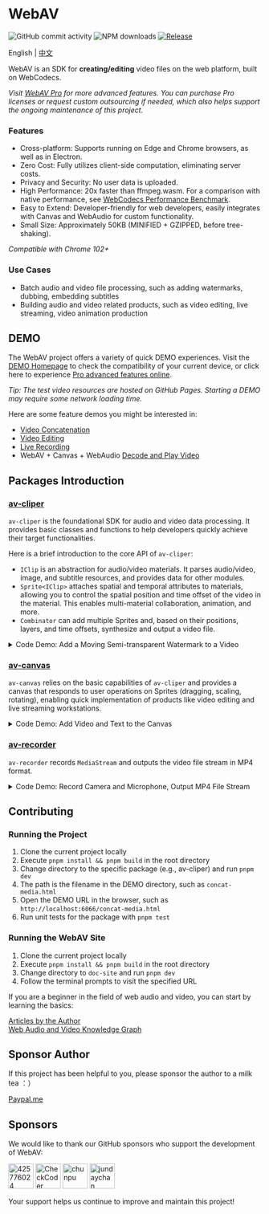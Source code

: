 # WebAV

![GitHub commit activity](https://img.shields.io/github/commit-activity/m/WebAV-Tech/WebAV)
![NPM downloads](https://img.shields.io/npm/dm/@webav/av-cliper)
[![Release](https://github.com/WebAV-Tech/WebAV/actions/workflows/release.yml/badge.svg)](https://github.com/WebAV-Tech/WebAV/actions/workflows/release.yml)

English | [中文](./README_CN.md)

WebAV is an SDK for **creating/editing** video files on the web platform, built on WebCodecs.

_Visit [WebAV Pro](https://github.com/WebAV-Tech/WebAV-Pro) for more advanced features. You can purchase Pro licenses or request custom outsourcing if needed, which also helps support the ongoing maintenance of this project._

### Features

- Cross-platform: Supports running on Edge and Chrome browsers, as well as in Electron.
- Zero Cost: Fully utilizes client-side computation, eliminating server costs.
- Privacy and Security: No user data is uploaded.
- High Performance: 20x faster than ffmpeg.wasm. For a comparison with native performance, see [WebCodecs Performance Benchmark](https://hughfenghen.github.io/posts/2024/07/27/webcodecs-performance-benchmark/).
- Easy to Extend: Developer-friendly for web developers, easily integrates with Canvas and WebAudio for custom functionality.
- Small Size: Approximately 50KB (MINIFIED + GZIPPED, before tree-shaking).

_Compatible with Chrome 102+_

### Use Cases

- Batch audio and video file processing, such as adding watermarks, dubbing, embedding subtitles
- Building audio and video related products, such as video editing, live streaming, video animation production

## DEMO

The WebAV project offers a variety of quick DEMO experiences. Visit the [DEMO Homepage](https://webav-tech.github.io/WebAV/demo) to check the compatibility of your current device, or click here to experience [Pro advanced features online](https://webav-tech.github.io/WebAV-Pro/demo).

_Tip: The test video resources are hosted on GitHub Pages. Starting a DEMO may require some network loading time._

Here are some feature demos you might be interested in:

- [Video Concatenation](https://webav-tech.github.io/WebAV/demo/2_1-concat-video)
- [Video Editing](https://webav-tech.github.io/WebAV/demo/6_4-video-editor)
- [Live Recording](https://webav-tech.github.io/WebAV/demo/4_2-recorder-avcanvas)
- WebAV + Canvas + WebAudio [Decode and Play Video](https://webav-tech.github.io/WebAV/demo/1_1-decode-video)

## Packages Introduction

### [av-cliper](https://webav-tech.github.io/WebAV/_api/av-cliper/)

`av-cliper` is the foundational SDK for audio and video data processing. It provides basic classes and functions to help developers quickly achieve their target functionalities.

Here is a brief introduction to the core API of `av-cliper`:

- `IClip` is an abstraction for audio/video materials. It parses audio/video, image, and subtitle resources, and provides data for other modules.
- `Sprite<IClip>` attaches spatial and temporal attributes to materials, allowing you to control the spatial position and time offset of the video in the material. This enables multi-material collaboration, animation, and more.
- `Combinator` can add multiple Sprites and, based on their positions, layers, and time offsets, synthesize and output a video file.

<details>
<summary style="cursor: pointer;"> Code Demo: Add a Moving Semi-transparent Watermark to a Video </summary>

```js
import {
  ImgClip,
  MP4Clip,
  OffscreenSprite,
  renderTxt2ImgBitmap,
  Combinator,
} from '@webav/av-cliper';

const spr1 = new OffscreenSprite(
  new MP4Clip((await fetch('./video/bunny.mp4')).body),
);
const spr2 = new OffscreenSprite(
  new ImgClip(
    await renderTxt2ImgBitmap(
      'Watermark',
      `font-size:40px; color: white; text-shadow: 2px 2px 6px red;`,
    ),
  ),
);
spr2.time = { offset: 0, duration: 5e6 };
spr2.setAnimation(
  {
    '0%': { x: 0, y: 0 },
    '25%': { x: 1200, y: 680 },
    '50%': { x: 1200, y: 0 },
    '75%': { x: 0, y: 680 },
    '100%': { x: 0, y: 0 },
  },
  { duration: 4e6, iterCount: 1 },
);
spr2.zIndex = 10;
spr2.opacity = 0.5;

const com = new Combinator({
  width: 1280,
  height: 720,
});

await com.addSprite(spr1);
await com.addSprite(spr2);

com.output(); // => ReadableStream
```

</details>

### [av-canvas](https://webav-tech.github.io/WebAV/_api/av-canvas/)

`av-canvas` relies on the basic capabilities of `av-cliper` and provides a canvas that responds to user operations on Sprites (dragging, scaling, rotating), enabling quick implementation of products like video editing and live streaming workstations.

<details>
<summary style="cursor: pointer;"> Code Demo: Add Video and Text to the Canvas </summary>

```js
import {
  ImgClip,
  MP4Clip,
  VisibleSprite,
  renderTxt2ImgBitmap,
} from '@webav/av-cliper';
import { AVCanvas } from '@webav/av-canvas';

const avCvs = new AVCanvas(document.querySelector('#app'), {
  width: 1280,
  height: 720,
});

const spr1 = new VisibleSprite(
  new MP4Clip((await fetch('./video/bunny.mp4')).body),
);
const spr2 = new VisibleSprite(
  new ImgClip(
    await renderTxt2ImgBitmap(
      'Watermark',
      `font-size:40px; color: white; text-shadow: 2px 2px 6px red;`,
    ),
  ),
);

await avCvs.add(spr1);
await avCvs.add(spr2);

// Export user-edited materials into a video
// (await avCvs.createCombinator()).output()

// Capture stream from the canvas (MediaStream) for live streaming or video recording
// avCvs.captureStream()
```

</details>

### [av-recorder](https://webav-tech.github.io/WebAV/_api/av-canvas/)

`av-recorder` records `MediaStream` and outputs the video file stream in MP4 format.

<details>
<summary style="cursor: pointer;"> Code Demo: Record Camera and Microphone, Output MP4 File Stream </summary>

```js
import { AVRecorder } from '@webav/av-recorder';
const mediaStream = await navigator.mediaDevices.getUserMedia({
  video: true,
  audio: true,
});

const recorder = new AVRecorder(mediaStream);
recorder.start(); // => ReadableStream
```

</details>

## Contributing

### Running the Project

1. Clone the current project locally
2. Execute `pnpm install && pnpm build` in the root directory
3. Change directory to the specific package (e.g., av-cliper) and run `pnpm dev`
4. The path is the filename in the DEMO directory, such as `concat-media.html`
5. Open the DEMO URL in the browser, such as `http://localhost:6066/concat-media.html`
6. Run unit tests for the package with `pnpm test`

### Running the WebAV Site

1. Clone the current project locally
2. Execute `pnpm install && pnpm build` in the root directory
3. Change directory to `doc-site` and run `pnpm dev`
4. Follow the terminal prompts to visit the specified URL

If you are a beginner in the field of web audio and video, you can start by learning the basics:

[Articles by the Author](https://webav-tech.github.io/WebAV/article)  
[Web Audio and Video Knowledge Graph](https://github.com/hughfenghen/WebAV-KnowledgeGraph)

## Sponsor Author

If this project has been helpful to you, please sponsor the author to a milk tea ：）

[Paypal.me](https://paypal.me/hughfenghen)

## Sponsors

We would like to thank our GitHub sponsors who support the development of WebAV:

<div>
  <a href="https://github.com/425776024"><img src="https://github.com/425776024.png" width="50" height="50" alt="425776024" /></a>
  <a href="https://github.com/CheckCoder"><img src="https://github.com/CheckCoder.png" width="50" height="50" alt="CheckCoder" /></a>
  <a href="https://github.com/chunpu"><img src="https://github.com/chunpu.png" width="50" height="50" alt="chunpu" /></a>
  <a href="https://github.com/jundaychan"><img src="https://github.com/jundaychan.png" width="50" height="50" alt="jundaychan" /></a>
</div>

Your support helps us continue to improve and maintain this project!

